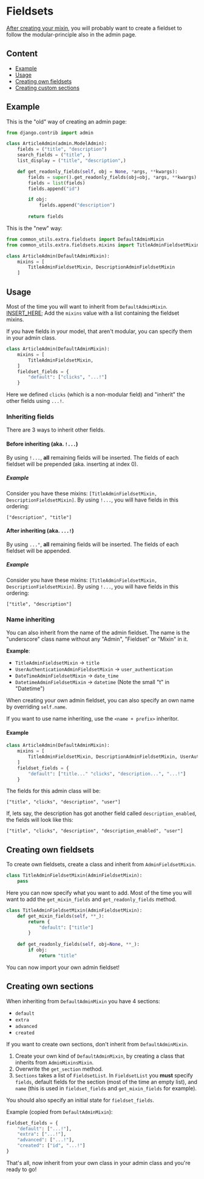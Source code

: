 # Fieldsets

[After creating your mixin](../models/README.md), you will probably want to create a fieldset
to follow the modular-principle also in the admin page.

## Content

- [Example](#example)
- [Usage](#usage)
- [Creating own fieldsets](#creating-own-fieldsets)
- [Creating custom sections](#creating-own-sections)

## Example

This is the "old" way of creating an admin page:
```python
from django.contrib import admin

class ArticleAdmin(admin.ModelAdmin):
    fields = ("title", "description")
    search_fields = ("title", )
    list_display = ("title", "description",)

    def get_readonly_fields(self, obj = None, *args, **kwargs):
        fields = super().get_readonly_fields(obj=obj, *args, **kwargs)
        fields = list(fields)
        fields.append("id")

        if obj:
            fields.append("description")
        
        return fields

```

This is the "new" way:
```python
from common_utils.extra.fieldsets import DefaultAdminMixin
from common_utils.extra.fieldsets.mixins import TitleAdminFieldsetMixin, DescriptionAdminFieldsetMixin

class ArticleAdmin(DefaultAdminMixin):
    mixins = [
        TitleAdminFieldsetMixin, DescriptionAdminFieldsetMixin
    ]
```

## Usage

Most of the time you will want to inherit from `DefaultAdminMixin`. [INSERT_HERE]();
Add the `mixins` value with a list containing the fieldset mixins.

If you have fields in your model, that aren't modular, you can specify them in your
admin class.
```python
class ArticleAdmin(DefaultAdminMixin):
    mixins = [
        TitleAdminFieldsetMixin,
    ]
    fieldset_fields = {
        "default": ["clicks", "...!"]
    }
```

Here we defined `clicks` (which is a non-modular field) and "inherit" the 
other fields using `...!`.

### Inheriting fields
There are 3 ways to inherit other fields.

#### Before inheriting (aka. `!...`)
By using `!...`, **all** remaining fields will be inserted.
The fields of each fieldset will be prepended (aka. inserting at index 0).

##### Example
Consider you have these mixins: `[TitleAdminFieldsetMixin, DescriptionFieldsetMixin]`.
By using `!...`, you will have fields in this ordering:
```
["description", "title"]
```

#### After inheriting (aka. `...!`)
By using `...°`, **all** remaining fields will be inserted.
The fields of each fieldset will be appended.

##### Example
Consider you have these mixins: `[TitleAdminFieldsetMixin, DescriptionFieldsetMixin]`.
By using `!...`, you will have fields in this ordering:
```
["title", "description"]
```

### Name inheriting
You can also inherit from the name of the admin fieldset.
The name is the "underscore" class name without any "Admin", 
"Fieldset" or "Mixin" in it.

**Example**:
* `TitleAdminFieldsetMixin` -> `title`
* `UserAuthenticationAdminFieldsetMixin` -> `user_authentication`
* `DateTimeAdminFieldsetMixin` -> `date_time`
* `DatetimeAdminFieldsetMixin` -> `datetime` (Note the small "t" in "Datetime")

When creating your own admin fieldset, you can also specify an own name by
overriding `self.name`.

If you want to use name inheriting, use the `<name + prefix>` inheritor.

#### Example
```python
class ArticleAdmin(DefaultAdminMixin):
    mixins = [
        TitleAdminFieldsetMixin, DescriptionAdminFieldsetMixin, UserAuthenticationAdminFieldsetMixin
    ]
    fieldset_fields = {
        "default": ["title..." "clicks", "description...", "...!"]
    }
```
The fields for this admin class will be:
```
["title", "clicks", "description", "user"]
```

If, lets say, the description has got another field called `description_enabled`, 
the fields will look like this:
```
["title", "clicks", "description", "description_enabled", "user"]
```

## Creating own fieldsets

To create own fieldsets, create a class and inherit from `AdminFieldsetMixin`.
```python
class TitleAdminFieldsetMixin(AdminFieldsetMixin):
    pass
```

Here you can now specify what you want to add.
Most of the time you will want to add the 
`get_mixin_fields` and `get_readonly_fields` method.
```python
class TitleAdminFieldsetMixin(AdminFieldsetMixin):
    def get_mixin_fields(self, **_):
        return {
            "default": ["title"]
        }
    
    def get_readonly_fields(self, obj=None, **_):
        if obj:
            return "title"
```

You can now import your own admin fieldset!

## Creating own sections

When inheriting from `DefaultAdminMixin` you have 4 sections:

* `default`
* `extra`
* `advanced`
* `created`

If you want to create own sections, don't inherit from `DefaultAdminMixin`.

1. Create your own kind of `DefaultAdminMixin`, by creating a class that inherits
from `AdminMixinsMixin`. 
2. Overwrite the `get_section` method. 
3. `Sections` takes a list of `FieldsetList`.
In `FieldsetList` you **must** specify `fields`, default fields for the section
(most of the time an empty list), and `name` (this is used in `fieldset_fields` and 
`get_mixin_fields` for example).

You should also specify an initial state for `fieldset_fields`.

Example (copied from `DefaultAdminMixin`):
```python
fieldset_fields = {
    "default": ["...!"],
    "extra": ["...!"],
    "advanced": ["...!"],
    "created": ["id", "...!"]
}
```

That's all, now inherit from your own class in your admin class and you're ready
to go!
